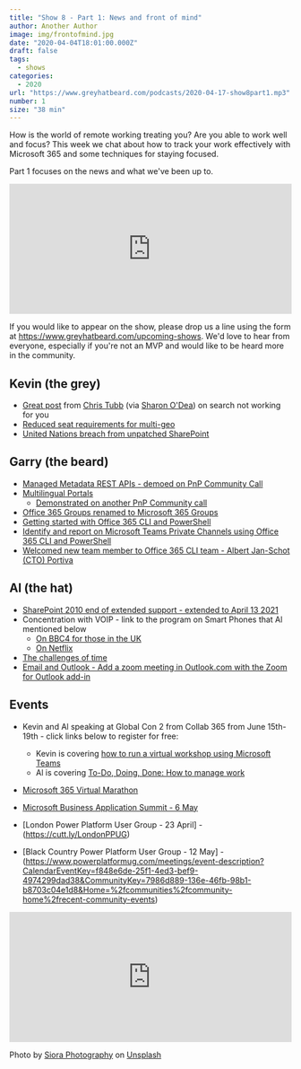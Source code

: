 ```yaml
---
title: "Show 8 - Part 1: News and front of mind"
author: Another Author
image: img/frontofmind.jpg
date: "2020-04-04T18:01:00.000Z"
draft: false
tags: 
  - shows
categories:
  - 2020
url: "https://www.greyhatbeard.com/podcasts/2020-04-17-show8part1.mp3"
number: 1
size: "38 min"
---
```


How is the world of remote working treating you? Are you able to work well and focus? This week we chat about how to track your work effectively with Microsoft 365 and some techniques for staying focused.

Part 1 focuses on the news and what we've been up to. 

<iframe src="https://open.spotify.com/embed-podcast/episode/4HXWXCYm6ZehEaRU0wv3Or" width="100%" height="232" frameborder="0" allowtransparency="true" allow="encrypted-media"></iframe>

If you would like to appear on the show, please drop us a line using the form at https://www.greyhatbeard.com/upcoming-shows. We'd love to hear from everyone, especially if you're not an MVP and would like to be heard more in the community.

## Kevin (the grey)
- [Great post](https://www.linkedin.com/pulse/search-isnt-working-what-do-chris-tubb/) from [Chris Tubb](https://twitter.com/christubb) (via [Sharon O'Dea](https://www.twitter.com/sharonodea)) on search not working for you
- [Reduced seat requirements for multi-geo](https://techcommunity.microsoft.com/t5/office-365-blog/multi-geo-reduced-seat-minimum-and-expanded-geo-coverage/ba-p/1310777)
- [United Nations breach from unpatched SharePoint](https://www.thenewhumanitarian.org/investigation/2020/01/29/united-nations-cyber-attack)

## Garry (the beard)
- [Managed Metadata REST APIs - demoed on PnP Community Call](https://www.youtube.com/watch?v=WDQZhkAqmck)
- [Multilingual Portals](https://support.office.com/en-us/article/create-multilingual-communication-sites-pages-and-news-2bb7d610-5453-41c6-a0e8-6f40b3ed750c?ui=en-US&rs=en-US&ad=US)
  - [Demonstrated on another PnP Community call](https://www.youtube.com/watch?v=yKx5FDeLevY)
- [Office 365 Groups renamed to Microsoft 365 Groups](https://techcommunity.microsoft.com/t5/microsoft-365-blog/office-365-groups-will-become-microsoft-365-groups/ba-p/1303601)
- [Getting started with Office 365 CLI and PowerShell](https://garrytrinder.github.io/2020/04/getting-started-with-office365-cli-and-powershell)
- [Identify and report on Microsoft Teams Private Channels using Office 365 CLI and PowerShell](https://garrytrinder.github.io/2020/04/ms-teams-private-channel-report)
- [Welcomed new team member to Office 365 CLI team - Albert Jan-Schot (CTO) Portiva](https://github.com/pnp/office365-cli/discussions/1459)

## Al (the hat)
- [SharePoint 2010 end of extended support - extended to April 13 2021](https://techcommunity.microsoft.com/t5/microsoft-sharepoint-blog/revised-end-of-support-date-for-sharepoint-server-2010-april-13/ba-p/1285559)
- Concentration with VOIP - link to the program on Smart Phones that Al mentioned below
  - [On BBC4 for those in the UK](https://www.bbc.co.uk/programmes/m0007mzw)
  - [On Netflix](https://www.netflix.com/watch/81254294)
- [The challenges of time](https://techcommunity.microsoft.com/t5/daylight-saving-time-time-zone/2020-time-zone-updates-for-the-kingdom-of-morocco/ba-p/1317388)
- [Email and Outlook - Add a zoom meeting in Outlook.com with the Zoom for Outlook add-in](https://techcommunity.microsoft.com/t5/outlook-blog/manage-your-time-while-working-from-home-with-outlook/ba-p/1303852)

## Events
- Kevin and Al speaking at Global Con 2 from Collab 365 from June 15th-19th - click links below to register for free:
  - Kevin is covering [how to run a virtual workshop using Microsoft Teams](https://partners.collab365.community/16428/41362)
  - Al is covering [To-Do, Doing, Done: How to manage work](https://partners.collab365.community/16428/41362)

- [Microsoft 365 Virtual Marathon](https://www.eventbrite.com/e/microsoft-365-virtual-marathon-brought-to-you-by-spc-and-the-community-tickets-102220839282)
- [Microsoft Business Application Summit - 6 May](https://www.microsoft.com/en-us/businessapplicationssummit)
- [London Power Platform User Group - 23 April] - (https://cutt.ly/LondonPPUG)
- [Black Country Power Platform User Group - 12 May] - (https://www.powerplatformug.com/meetings/event-description?CalendarEventKey=f848e6de-25f1-4ed3-bef9-4974299dad38&CommunityKey=7986d889-136e-46fb-98b1-b8703c04e1d8&Home=%2fcommunities%2fcommunity-home%2frecent-community-events)

<iframe src="https://open.spotify.com/embed-podcast/episode/4HXWXCYm6ZehEaRU0wv3Or" width="100%" height="232" frameborder="0" allowtransparency="true" allow="encrypted-media"></iframe>

Photo by [Siora Photography](https://unsplash.com/@siora18?utm_source=unsplash&utm_medium=referral&utm_content=creditCopyText) on [Unsplash](https://unsplash.com/@siora18)
